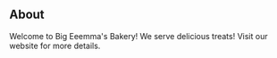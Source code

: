 ## About 

Welcome to Big Eeemma's Bakery! We serve delicious treats! Visit our website for more details.
